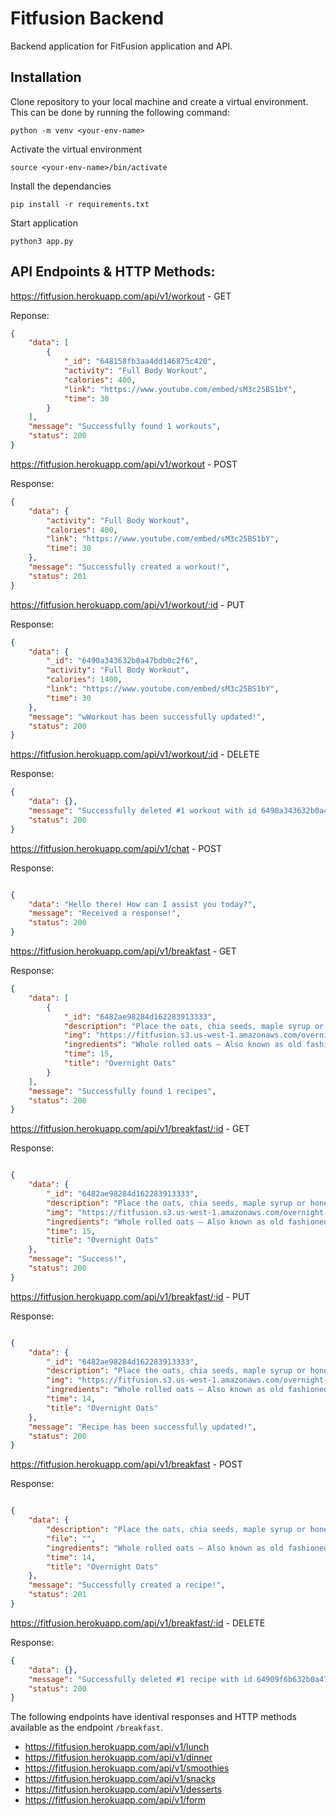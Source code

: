 # Fitfusion Backend

Backend application for FitFusion application and API.

## Installation

Clone repository to your local machine and create a virtual environment. This can be done by running the following command:

```
python -m venv <your-env-name>
```

Activate the virtual environment
```
source <your-env-name>/bin/activate
```

Install the dependancies
```
pip install -r requirements.txt
```

Start application

```
python3 app.py
```


## API Endpoints & HTTP Methods:

https://fitfusion.herokuapp.com/api/v1/workout - GET

Reponse:

```JSON
{
    "data": [
        {
            "_id": "648158fb3aa4dd146875c420",
            "activity": "Full Body Workout",
            "calories": 400,
            "link": "https://www.youtube.com/embed/sM3c25BS1bY",
            "time": 30
        }
    ],
    "message": "Successfully found 1 workouts",
    "status": 200
}

```

https://fitfusion.herokuapp.com/api/v1/workout - POST

Response:

```JSON
{
    "data": {
        "activity": "Full Body Workout",
        "calories": 400,
        "link": "https://www.youtube.com/embed/sM3c25BS1bY",
        "time": 30
    },
    "message": "Successfully created a workout!",
    "status": 201
}

```

https://fitfusion.herokuapp.com/api/v1/workout/:id - PUT

Response:

```JSON
{
    "data": {
        "_id": "6490a343632b0a47bdb0c2f6",
        "activity": "Full Body Workout",
        "calories": 1400,
        "link": "https://www.youtube.com/embed/sM3c25BS1bY",
        "time": 30
    },
    "message": "wWorkout has been successfully updated!",
    "status": 200
}

```

https://fitfusion.herokuapp.com/api/v1/workout/:id - DELETE

Response:

```JSON
{
    "data": {},
    "message": "Successfully deleted #1 workout with id 6490a343632b0a47bdb0c2f6",
    "status": 200
}

```


https://fitfusion.herokuapp.com/api/v1/chat - POST

Response:

```JSON

{
    "data": "Hello there! How can I assist you today?",
    "message": "Received a response!",
    "status": 200
}

```

https://fitfusion.herokuapp.com/api/v1/breakfast - GET

Response:

```JSON
{
    "data": [
        {
            "_id": "6482ae98284d162283913333",
            "description": "Place the oats, chia seeds, maple syrup or honey, salt, and yogurt, if using, in a lidded container or jar.\nPour in the almond milk, and stir thoroughly to combine. Make sure that there are no chia seeds clumped around the bottom or sides of the jar!\nCover and store overnight, or for up to 5 days, in the fridge.",
            "img": "https://fitfusion.s3.us-west-1.amazonaws.com/overnight-oats.png",
            "ingredients": "Whole rolled oats – Also known as old fashioned oats. Quick oats and steel-cut oats will NOT work here. Quick oats will be too mushy, while steel-cut oats will be chewy and tough.\nChia seeds – For extra protein and the perfect thick and creamy texture.\nAlmond milk – Or any milk you like! Dairy milk and oat milk both work well. Coconut milk adds rich flavor and yields an especially creamy texture.\nMaple syrup – For sweetness. Honey works too.\nAnd a pinch of salt – To make the oats extra-flavorful.",
            "time": 15,
            "title": "Overnight Oats"
        }
    ],
    "message": "Successfully found 1 recipes",
    "status": 200
}

```

https://fitfusion.herokuapp.com/api/v1/breakfast/:id - GET

Response:

```JSON

{
    "data": {
        "_id": "6482ae98284d162283913333",
        "description": "Place the oats, chia seeds, maple syrup or honey, salt, and yogurt, if using, in a lidded container or jar.\nPour in the almond milk, and stir thoroughly to combine. Make sure that there are no chia seeds clumped around the bottom or sides of the jar!\nCover and store overnight, or for up to 5 days, in the fridge.",
        "img": "https://fitfusion.s3.us-west-1.amazonaws.com/overnight-oats.png",
        "ingredients": "Whole rolled oats – Also known as old fashioned oats. Quick oats and steel-cut oats will NOT work here. Quick oats will be too mushy, while steel-cut oats will be chewy and tough.\nChia seeds – For extra protein and the perfect thick and creamy texture.\nAlmond milk – Or any milk you like! Dairy milk and oat milk both work well. Coconut milk adds rich flavor and yields an especially creamy texture.\nMaple syrup – For sweetness. Honey works too.\nAnd a pinch of salt – To make the oats extra-flavorful.",
        "time": 15,
        "title": "Overnight Oats"
    },
    "message": "Success!",
    "status": 200
}

```

https://fitfusion.herokuapp.com/api/v1/breakfast/:id - PUT

Response:

```JSON

{
    "data": {
        "_id": "6482ae98284d162283913333",
        "description": "Place the oats, chia seeds, maple syrup or honey, salt, and yogurt, if using, in a lidded container or jar.\nPour in the almond milk, and stir thoroughly to combine. Make sure that there are no chia seeds clumped around the bottom or sides of the jar!\nCover and store overnight, or for up to 5 days, in the fridge.",
        "img": "https://fitfusion.s3.us-west-1.amazonaws.com/overnight-oats.png",
        "ingredients": "Whole rolled oats – Also known as old fashioned oats. Quick oats and steel-cut oats will NOT work here. Quick oats will be too mushy, while steel-cut oats will be chewy and tough.\nChia seeds – For extra protein and the perfect thick and creamy texture.\nAlmond milk – Or any milk you like! Dairy milk and oat milk both work well. Coconut milk adds rich flavor and yields an especially creamy texture.\nMaple syrup – For sweetness. Honey works too.\nAnd a pinch of salt – To make the oats extra-flavorful.",
        "time": 14,
        "title": "Overnight Oats"
    },
    "message": "Recipe has been successfully updated!",
    "status": 200
}

```

https://fitfusion.herokuapp.com/api/v1/breakfast - POST

Response:

```JSON

{
    "data": {
        "description": "Place the oats, chia seeds, maple syrup or honey, salt, and yogurt, if using, in a lidded container or jar.\nPour in the almond milk, and stir thoroughly to combine. Make sure that there are no chia seeds clumped around the bottom or sides of the jar!\nCover and store overnight, or for up to 5 days, in the fridge.",
        "file": "",
        "ingredients": "Whole rolled oats – Also known as old fashioned oats. Quick oats and steel-cut oats will NOT work here. Quick oats will be too mushy, while steel-cut oats will be chewy and tough.\nChia seeds – For extra protein and the perfect thick and creamy texture.\nAlmond milk – Or any milk you like! Dairy milk and oat milk both work well. Coconut milk adds rich flavor and yields an especially creamy texture.\nMaple syrup – For sweetness. Honey works too.\nAnd a pinch of salt – To make the oats extra-flavorful",
        "time": 14,
        "title": "Overnight Oats"
    },
    "message": "Successfully created a recipe!",
    "status": 201
}

```


https://fitfusion.herokuapp.com/api/v1/breakfast/:id - DELETE

Response: 

```JSON
{
    "data": {},
    "message": "Successfully deleted #1 recipe with id 64909f6b632b0a47bdb0c2f5",
    "status": 200
}

```

The following endpoints have identival responses and HTTP methods available as the endpoint ```/breakfast```.

* https://fitfusion.herokuapp.com/api/v1/lunch
* https://fitfusion.herokuapp.com/api/v1/dinner
* https://fitfusion.herokuapp.com/api/v1/smoothies
* https://fitfusion.herokuapp.com/api/v1/snacks
* https://fitfusion.herokuapp.com/api/v1/desserts
* https://fitfusion.herokuapp.com/api/v1/form













